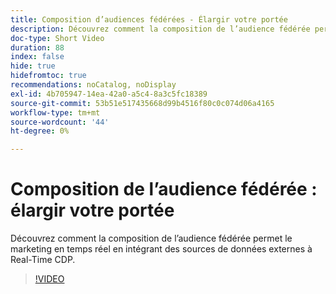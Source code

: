 ```yaml
---
title: Composition d’audiences fédérées - Élargir votre portée
description: Découvrez comment la composition de l’audience fédérée permet le marketing en temps réel en intégrant des sources de données externes à Real-Time CDP.
doc-type: Short Video
duration: 88
index: false
hide: true
hidefromtoc: true
recommendations: noCatalog, noDisplay
exl-id: 4b705947-14ea-42a0-a5c4-8a3c5fc18389
source-git-commit: 53b51e517435668d99b4516f80c0c074d06a4165
workflow-type: tm+mt
source-wordcount: '44'
ht-degree: 0%

---
```


# Composition de l’audience fédérée : élargir votre portée

Découvrez comment la composition de l’audience fédérée permet le marketing en temps réel en intégrant des sources de données externes à Real-Time CDP.

<!-- 62_S508_3442517_87_federated-audience-composition-expanding-your-reach -->
>[!VIDEO](https://video.tv.adobe.com/v/3458250/?learn=on&enablevpops=true)
